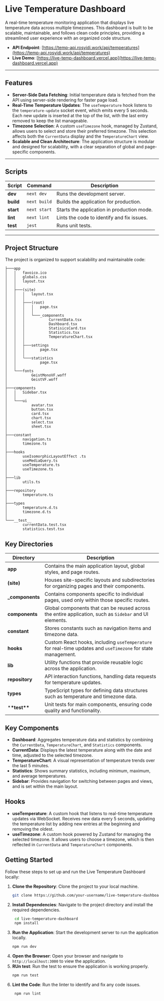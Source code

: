 # Live Temperature Dashboard

A real-time temperature monitoring application that displays live temperature data across multiple timezones. This dashboard is built to be scalable, maintainable, and follows clean code principles, providing a streamlined user experience with an organized code structure.

- **API Endpoint**: [https://temp-api.rosyidi.work/api/temperatures](https://temp-api.rosyidi.work/api/temperatures)
- **Live Demo**: [https://live-temp-dashboard.vercel.app](https://live-temp-dashboard.vercel.app)

---

## Features

- **Server-Side Data Fetching**: Initial temperature data is fetched from the API using server-side rendering for faster page load.
- **Real-Time Temperature Updates**: The `useTemperature` hook listens to the `temperature-update` socket event, which emits every 5 seconds. Each new update is inserted at the top of the list, with the last entry removed to keep the list manageable.
- **Timezone Selection**: A custom `useTimezone` hook, managed by Zustand, allows users to select and store their preferred timezone. This selection affects both the `CurrentData` display and the `TemperatureChart` view.
- **Scalable and Clean Architecture**: The application structure is modular and designed for scalability, with a clear separation of global and page-specific components.

---

## Scripts

| Script    | Command      | Description                                |
| --------- | ------------ | ------------------------------------------ |
| **dev**   | `next dev`   | Runs the development server.               |
| **build** | `next build` | Builds the application for production.     |
| **start** | `next start` | Starts the application in production mode. |
| **lint**  | `next lint`  | Lints the code to identify and fix issues. |
| **test**  | `jest`       | Runs unit tests.                           |

---

## Project Structure

The project is organized to support scalability and maintainable code:

```plaintext
├───app
│   │   favoico.ico
│   │   globals.css
│   │   layout.tsx
│   │
│   ├───(site)
│   │   │   layout.tsx
│   │   │
│   │   ├───(root)
│   │   │   │   page.tsx
│   │   │   │
│   │   │   └───_components
│   │   │           CurrentData.tsx
│   │   │           Dashboard.tsx
│   │   │           StatisicsCard.tsx
│   │   │           Statistics.tsx
│   │   │           TemperatureChart.tsx
│   │   │
│   │   ├───settings
│   │   │       page.tsx
│   │   │
│   │   └───statistics
│   │           page.tsx
│   │
│   └───fonts
│           GeistMonoVF.woff
│           GeistVF.woff
│
├───components
│   │   Sidebar.tsx
│   │
│   └───ui
│           avatar.tsx
│           button.tsx
│           card.tsx
│           chart.tsx
│           select.tsx
│           sheet.tsx
│
├───constant
│       navigation.ts
│       timezone.ts
│
├───hooks
│       useIsomorphicLayoutEffect .ts
│       useMediaQuery.ts
│       useTemperature.ts
│       useTimezone.ts
│
├───lib
│       utils.ts
│
├───repository
│       temperature.ts
│
├───types
│       temperature.d.ts
│       timezone.d.ts
│
└───__test__
        currentData.test.tsx
        statistics.test.tsx
```

## Key Directories

| Directory        | Description                                                                                                  |
| ---------------- | ------------------------------------------------------------------------------------------------------------ |
| **app**          | Contains the main application layout, global styles, and page routes.                                        |
| **(site)**       | Houses site-specific layouts and subdirectories for organizing pages and their components.                   |
| **\_components** | Contains components specific to individual pages, used only within those specific routes.                    |
| **components**   | Global components that can be reused across the entire application, such as `Sidebar` and UI elements.       |
| **constant**     | Stores constants such as navigation items and timezone data.                                                 |
| **hooks**        | Custom React hooks, including `useTemperature` for real-time updates and `useTimezone` for state management. |
| **lib**          | Utility functions that provide reusable logic across the application.                                        |
| **repository**   | API interaction functions, handling data requests for temperature updates.                                   |
| **types**        | TypeScript types for defining data structures such as temperature and timezone data.                         |
| \***\*test\*\*** | Unit tests for main components, ensuring code quality and functionality.                                     |

## Key Components

- **Dashboard**: Aggregates temperature data and statistics by combining the `CurrentData`, `TemperatureChart`, and `Statistics` components.
- **CurrentData**: Displays the latest temperature along with the date and time, adjusted to the selected timezone.
- **TemperatureChart**: A visual representation of temperature trends over the last 5 minutes.
- **Statistics**: Shows summary statistics, including minimum, maximum, and average temperatures.
- **Sidebar**: Provides navigation for switching between pages and views, and is set within the main layout.

## Hooks

- **useTemperature**: A custom hook that listens to real-time temperature updates via WebSocket. Receives new data every 5 seconds, updating the temperature list by adding new entries at the beginning and removing the oldest.
- **useTimezone**: A custom hook powered by Zustand for managing the selected timezone. It allows users to choose a timezone, which is then reflected in `CurrentData` and `TemperatureChart` components.

## Getting Started

Follow these steps to set up and run the Live Temperature Dashboard locally:

1. **Clone the Repository**: Clone the project to your local machine.
   ```bash
   git clone https://github.com/your-username/live-temperature-dashboard.git
   ```
2. **Install Dependencies**: Navigate to the project directory and install the required dependencies.
   ```bash
    cd live-temperature-dashboard
    npm install
   ```
3. **Run the Application**: Start the development server to run the application locally.
   ```bash
   npm run dev
   ```
4. **Open the Browser**: Open your browser and navigate to `http://localhost:3000` to view the application.
5. **RUn test**: Run the test to ensure the application is working properly.
   ```bash
   npm run test
   ```
6. **Lint the Code**: Run the linter to identify and fix any code issues.
   ```bash
    npm run lint
   ```
